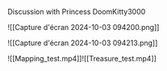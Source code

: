 
Discussion with Princess DoomKitty3000

![[Capture d'écran 2024-10-03 094200.png]]

![[Capture d'écran 2024-10-03 094213.png]]

![[Mapping_test.mp4]]![[Treasure_test.mp4]]